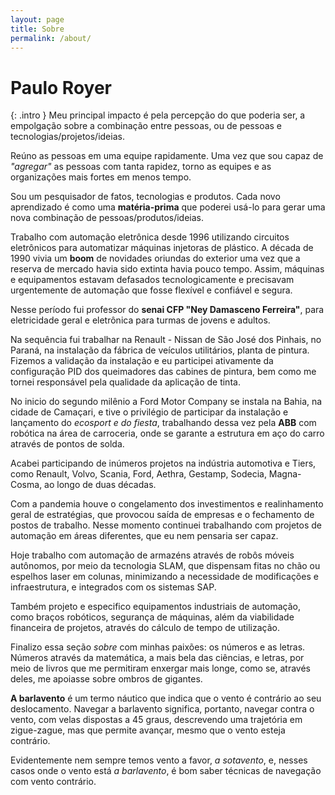 ```yaml
---
layout: page
title: Sobre
permalink: /about/
---
```

# Paulo Royer
{: .intro }
Meu principal impacto é pela percepção do que poderia ser, a empolgação sobre a combinação entre pessoas, ou de pessoas e tecnologias/projetos/ideias.

Reúno as pessoas em uma equipe rapidamente. Uma vez que sou capaz de *"agregar"* as pessoas com tanta rapidez, torno as equipes e as organizações mais fortes em menos tempo.

Sou um pesquisador de fatos, tecnologias e produtos. Cada novo aprendizado é como uma **matéria-prima** que poderei usá-lo para gerar uma nova combinação de pessoas/produtos/ideias.

Trabalho com automação eletrônica desde 1996 utilizando circuitos eletrônicos para automatizar máquinas injetoras de plástico. A década de 1990 vivia um **boom** de novidades oriundas do exterior uma vez que a reserva de mercado havia sido extinta havia pouco tempo. Assim, máquinas e equipamentos estavam defasados tecnologicamente e precisavam urgentemente de automação que fosse flexível e confiável e segura.

Nesse período fui professor do **senai CFP "Ney Damasceno Ferreira"**, para eletricidade geral e eletrônica para turmas de jovens e adultos.

Na sequência fui trabalhar na Renault - Nissan de São José dos Pinhais, no Paraná, na instalação da fábrica de veículos utilitários, planta de pintura. Fizemos a validação da instalação e eu participei ativamente da configuração PID dos queimadores das cabines de pintura, bem como me tornei responsável pela qualidade da aplicação de tinta.

No inicio do segundo milênio a Ford Motor Company se instala na Bahia, na cidade de Camaçari, e tive o privilégio de participar da instalação e lançamento do *ecosport e do fiesta*, trabalhando dessa vez pela **ABB** com robótica na área de carroceria, onde se garante a estrutura em aço do carro através de pontos de solda.

Acabei participando de inúmeros projetos na indústria automotiva e Tiers, como Renault, Volvo, Scania, Ford, Aethra, Gestamp, Sodecia, Magna-Cosma, ao longo de duas décadas.

Com a pandemia houve o congelamento dos investimentos e realinhamento geral de estratégias, que provocou saída de empresas e o fechamento de postos de trabalho. Nesse momento continuei trabalhando com projetos de automação em áreas diferentes, que eu nem pensaria ser capaz.

Hoje trabalho com automação de armazéns através de robôs móveis autônomos, por meio da tecnologia SLAM, que dispensam fitas no chão ou espelhos laser em colunas, minimizando a necessidade de modificações e infraestrutura, e integrados com os sistemas SAP.

Também projeto e especifico equipamentos industriais de automação, como braços robóticos, segurança de máquinas, além da viabilidade financeira de projetos, através do cálculo de tempo de utilização.

Finalizo essa seção *sobre* com minhas paixões: os números e as letras. Números através da matemática, a mais bela das ciências, e letras, por meio de livros que me permitiram enxergar mais longe, como se, através deles, me apoiasse sobre ombros de gigantes. 

**A barlavento** é um termo náutico que indica que o vento é contrário ao seu deslocamento. Navegar a barlavento significa, portanto, navegar contra o vento, com velas dispostas a 45 graus, descrevendo uma trajetória em zigue-zague, mas que permite avançar, mesmo que o vento esteja contrário.

Evidentemente nem sempre temos vento a favor, *a sotavento*, e, nesses casos onde o vento está *a barlavento*, é bom saber técnicas de navegação com vento contrário.